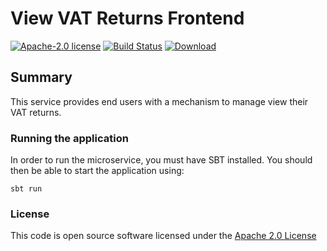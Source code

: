 # View VAT Returns Frontend

[![Apache-2.0 license](http://img.shields.io/badge/license-Apache-brightgreen.svg)](http://www.apache.org/licenses/LICENSE-2.0.html)
[![Build Status](https://travis-ci.org/hmrc/view-vat-returns-frontend.svg)](https://travis-ci.org/hmrc/view-vat-returns-frontend)
[![Download](https://api.bintray.com/packages/hmrc/releases/view-vat-returns-frontend/images/download.svg)](https://bintray.com/hmrc/releases/view-vat-returns-frontend/_latestVersion)

## Summary 
This service provides end users with a mechanism to manage view their VAT returns.

### Running the application

In order to run the microservice, you must have SBT installed. You should then be able to start the application using:
                                                               
`sbt run`

### License

This code is open source software licensed under the [Apache 2.0 License]("http://www.apache.org/licenses/LICENSE-2.0.html")

